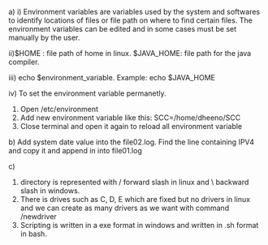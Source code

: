a) 
i) Environment variables are variables used by the system and softwares to identify locations of files or file path on where to find certain files. 
The environment variables can be edited and in some cases must be set manually by the user.

ii)$HOME : file path of home in linux.
$JAVA_HOME: file path for the java compiler.

iii) echo $environment_variable. Example: echo $JAVA_HOME

iv) To set the environment variable permanetly.<br/>
<list>
1. Open /etc/environment
2. Add new environment variable like this:
SCC=/home/dheeno/SCC
3. Close terminal and open it again to reload all environment variable
</list>

b) Add system date value into the  file02.log. 
Find the line containing IPV4 and copy it and append in into file01.log

c)
<list>
1. directory is represented with / forward slash in linux and \ backward slash in windows.
2. There is drives such as C, D, E which are fixed but no drivers in linux and we can create as many drivers as we want with command /newdriver
3. Scripting is written in a exe format in windows and written in .sh format in bash.
</list>